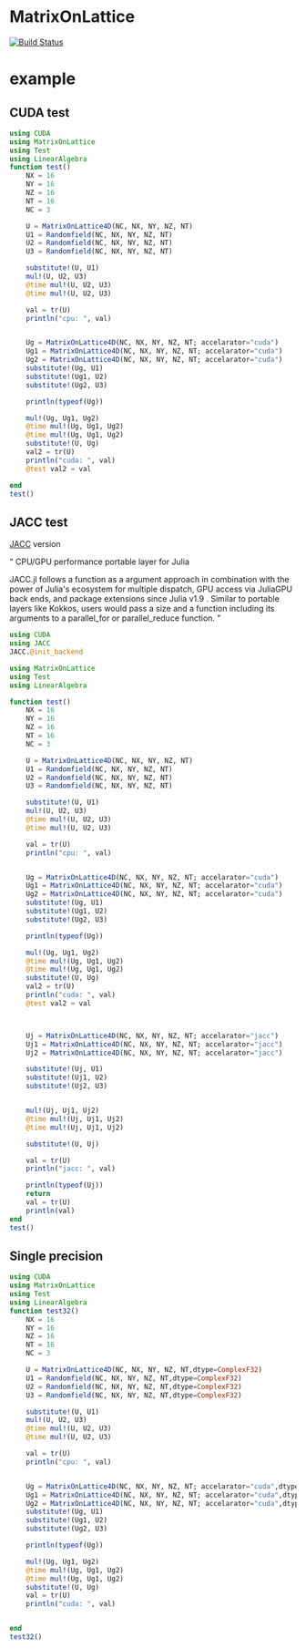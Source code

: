 # MatrixOnLattice

[![Build Status](https://github.com/cometscome/MatrixOnLattice.jl/actions/workflows/CI.yml/badge.svg?branch=main)](https://github.com/cometscome/MatrixOnLattice.jl/actions/workflows/CI.yml?query=branch%3Amain)


# example

## CUDA test

```julia
using CUDA
using MatrixOnLattice
using Test
using LinearAlgebra
function test()
    NX = 16
    NY = 16
    NZ = 16
    NT = 16
    NC = 3

    U = MatrixOnLattice4D(NC, NX, NY, NZ, NT)
    U1 = Randomfield(NC, NX, NY, NZ, NT)
    U2 = Randomfield(NC, NX, NY, NZ, NT)
    U3 = Randomfield(NC, NX, NY, NZ, NT)

    substitute!(U, U1)
    mul!(U, U2, U3)
    @time mul!(U, U2, U3)
    @time mul!(U, U2, U3)

    val = tr(U)
    println("cpu: ", val)


    Ug = MatrixOnLattice4D(NC, NX, NY, NZ, NT; accelarator="cuda")
    Ug1 = MatrixOnLattice4D(NC, NX, NY, NZ, NT; accelarator="cuda")
    Ug2 = MatrixOnLattice4D(NC, NX, NY, NZ, NT; accelarator="cuda")
    substitute!(Ug, U1)
    substitute!(Ug1, U2)
    substitute!(Ug2, U3)

    println(typeof(Ug))

    mul!(Ug, Ug1, Ug2)
    @time mul!(Ug, Ug1, Ug2)
    @time mul!(Ug, Ug1, Ug2)
    substitute!(U, Ug)
    val2 = tr(U)
    println("cuda: ", val)
    @test val2 ≈ val

end
test()
```

## JACC test
[JACC](https://github.com/JuliaORNL/JACC.jl) version

"
CPU/GPU performance portable layer for Julia

JACC.jl follows a function as a argument approach in combination with the power of Julia's ecosystem for multiple dispatch, GPU access via JuliaGPU back ends, and package extensions since Julia v1.9 . Similar to portable layers like Kokkos, users would pass a size and a function including its arguments to a parallel_for or parallel_reduce function. 
"

```julia
using CUDA
using JACC
JACC.@init_backend

using MatrixOnLattice
using Test
using LinearAlgebra

function test()
    NX = 16
    NY = 16
    NZ = 16
    NT = 16
    NC = 3

    U = MatrixOnLattice4D(NC, NX, NY, NZ, NT)
    U1 = Randomfield(NC, NX, NY, NZ, NT)
    U2 = Randomfield(NC, NX, NY, NZ, NT)
    U3 = Randomfield(NC, NX, NY, NZ, NT)

    substitute!(U, U1)
    mul!(U, U2, U3)
    @time mul!(U, U2, U3)
    @time mul!(U, U2, U3)

    val = tr(U)
    println("cpu: ", val)


    Ug = MatrixOnLattice4D(NC, NX, NY, NZ, NT; accelarator="cuda")
    Ug1 = MatrixOnLattice4D(NC, NX, NY, NZ, NT; accelarator="cuda")
    Ug2 = MatrixOnLattice4D(NC, NX, NY, NZ, NT; accelarator="cuda")
    substitute!(Ug, U1)
    substitute!(Ug1, U2)
    substitute!(Ug2, U3)

    println(typeof(Ug))

    mul!(Ug, Ug1, Ug2)
    @time mul!(Ug, Ug1, Ug2)
    @time mul!(Ug, Ug1, Ug2)
    substitute!(U, Ug)
    val2 = tr(U)
    println("cuda: ", val)
    @test val2 ≈ val



    Uj = MatrixOnLattice4D(NC, NX, NY, NZ, NT; accelarator="jacc")
    Uj1 = MatrixOnLattice4D(NC, NX, NY, NZ, NT; accelarator="jacc")
    Uj2 = MatrixOnLattice4D(NC, NX, NY, NZ, NT; accelarator="jacc")

    substitute!(Uj, U1)
    substitute!(Uj1, U2)
    substitute!(Uj2, U3)


    mul!(Uj, Uj1, Uj2)
    @time mul!(Uj, Uj1, Uj2)
    @time mul!(Uj, Uj1, Uj2)

    substitute!(U, Uj)

    val = tr(U)
    println("jacc: ", val)

    println(typeof(Uj))
    return
    val = tr(U)
    println(val)
end
test()
```

## Single precision

```julia
using CUDA
using MatrixOnLattice
using Test
using LinearAlgebra
function test32()
    NX = 16
    NY = 16
    NZ = 16
    NT = 16
    NC = 3

    U = MatrixOnLattice4D(NC, NX, NY, NZ, NT,dtype=ComplexF32)
    U1 = Randomfield(NC, NX, NY, NZ, NT,dtype=ComplexF32)
    U2 = Randomfield(NC, NX, NY, NZ, NT,dtype=ComplexF32)
    U3 = Randomfield(NC, NX, NY, NZ, NT,dtype=ComplexF32)

    substitute!(U, U1)
    mul!(U, U2, U3)
    @time mul!(U, U2, U3)
    @time mul!(U, U2, U3)

    val = tr(U)
    println("cpu: ", val)


    Ug = MatrixOnLattice4D(NC, NX, NY, NZ, NT; accelarator="cuda",dtype=ComplexF32)
    Ug1 = MatrixOnLattice4D(NC, NX, NY, NZ, NT; accelarator="cuda",dtype=ComplexF32)
    Ug2 = MatrixOnLattice4D(NC, NX, NY, NZ, NT; accelarator="cuda",dtype=ComplexF32)
    substitute!(Ug, U1)
    substitute!(Ug1, U2)
    substitute!(Ug2, U3)

    println(typeof(Ug))

    mul!(Ug, Ug1, Ug2)
    @time mul!(Ug, Ug1, Ug2)
    @time mul!(Ug, Ug1, Ug2)
    substitute!(U, Ug)
    val = tr(U)
    println("cuda: ", val)


end
test32()
```